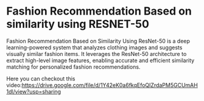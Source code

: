# Fashion Recommendation Based on similarity using RESNET-50
Fashion Recommendation Based on Similarity Using ResNet-50 is a deep learning-powered system that analyzes clothing images and suggests visually similar fashion items. It leverages the ResNet-50 architecture to extract high-level image features, enabling accurate and efficient similarity matching for personalized fashion recommendations.

Here you can checkout this video:https://drive.google.com/file/d/1Y42eK0a6fkqEfoQIZrdaPM5GCUmAH1dl/view?usp=sharing
